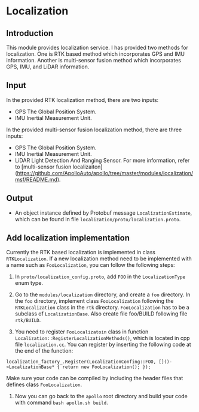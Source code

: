 # Localization

## Introduction
  This module provides localization service. I has provided two methods for localization. One is RTK based method which incorporates GPS and IMU information. Another is multi-sensor fusion method which incorporates GPS, IMU, and LiDAR information.

## Input
  In the provided RTK localization method, there are two inputs:
  * GPS The Global Position System.
  * IMU Inertial Measurement Unit.
  
  In the provided multi-sensor fusion localization method, there are three inputs:
  * GPS The Global Position System.
  * IMU Inertial Measurement Unit.
  * LiDAR Light Detection And Ranging Sensor.
  For more information, refer to [multi-sensor fusion localizaiton] (https://github.com/ApolloAuto/apollo/tree/master/modules/localization/msf/README.md).

## Output
  * An object instance defined by Protobuf message `LocalizationEstimate`, which can be found in file `localization/proto/localization.proto`.

## Add localization implementation
  Currently the RTK based localization is implemented in class `RTKLocalization`. If a new localization method need to be implemented with a name such as `FooLocalization`, you can follow the following steps:

  1. In `proto/localization_config.proto`, add `FOO` in the `LocalizationType` enum type.

  1. Go to the `modules/localization` directory, and create a `foo` directory. In the `foo` directory, implement class `FooLocalization` following the `RTKLocalization` class in the `rtk` directory. `FooLocalization` has to be a subclass of `LocalizationBase`. Also create file foo/BUILD following file `rtk/BUILD`.

  1. You need to register `FooLocalizatoin` class in function `Localization::RegisterLocalizationMethods()`, which is located in cpp file `localization.cc`. You can register by inserting the following code at the end of the function:
  
  ```
  localization_factory_.Register(LocalizationConfing::FOO, []()->LocalizationBase* { return new FooLocalization(); });
  ```
  
  Make sure your code can be compiled by including the header files that defines class `FooLocalization`.

  1. Now you can go back to the `apollo` root directory and build your code with command `bash apollo.sh build`.
